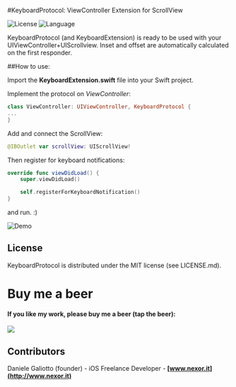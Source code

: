 #KeyboardProtocol: ViewController Extension for ScrollView

![License](https://img.shields.io/github/license/gali8/KeyboardProtocol.svg)
![Language](https://img.shields.io/badge/Swift-5.0-red.svg)

KeyboardProtocol (and KeyboardExtension) is ready to be used with your UIViewController+UIScrollview.
Inset and offset are automatically calculated on the first responder.

##How to use:

Import the **KeyboardExtension.swift** file into your Swift project.

Implement the protocol on *ViewController*:

```swift
class ViewController: UIViewController, KeyboardProtocol {
...
}
```


Add and connect the ScrollView:

```swift
@IBOutlet var scrollView: UIScrollView!
```

Then register for keyboard notifications:

```swift
override func viewDidLoad() {
    super.viewDidLoad()

    self.registerForKeyboardNotification()
}
```

and run. :)

![Demo](https://github.com/gali8/KeyboardProtocol/blob/master/Demo.png?raw=true)

## License

KeyboardProtocol is distributed under the MIT
license (see LICENSE.md).

Buy me a beer
=================
#### If you like my work, please buy me a beer (tap the beer):
<p align="left">
<a href="http://www.g8production.com/Beer#_=_" alt="If you like my work, please buy me a beer ">
<img style="-webkit-user-select: none;" 
src="http://68.media.tumblr.com/3243ca9030c3fa14ca3042344ae3d510/tumblr_inline_ng26w7z8SG1qmlajm.png">
</a>
</p>

## Contributors

Daniele Galiotto (founder) - iOS Freelance Developer -
**[www.nexor.it](http://www.nexor.it)**
